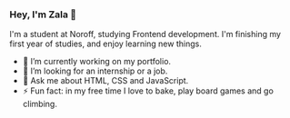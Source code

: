 ### Hey, I'm Zala 👋

I'm a student at Noroff, studying Frontend development. I'm finishing my first year of studies, and enjoy learning new things.

- 🔭 I’m currently working on my portfolio.
- 🤔 I’m looking for an internship or a job.
- 💬 Ask me about HTML, CSS and JavaScript.
- ⚡ Fun fact: in my free time I love to bake, play board games and go climbing.
